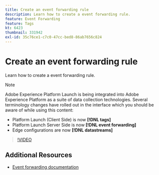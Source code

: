 ```yaml
---
title: Create an event forwarding rule
description: Learn how to create a event forwarding rule.
feature: Event Forwarding
feature: Tags
kt: 6423
thumbnail: 331942
exl-id: 35c76ce1-c7c0-47cc-bed8-86ab7656c824
---
```

# Create an event forwarding rule

Learn how to create a event forwarding rule.

>[!NOTE]
>
>Adobe Experience Platform Launch is being integrated into Adobe Experience Platform as a suite of data collection technologies. Several terminology changes have rolled out in the interface which you should be aware of while using this content:
>
> * Platform Launch (Client Side) is now **[!DNL tags]** 
> * Platform Launch Server Side is now **[!DNL event forwarding]** 
> * Edge configurations are now **[!DNL datastreams]**

>[!VIDEO](https://video.tv.adobe.com/v/331942?quality=12&learn=on)

## Additional Resources

* [Event forwarding documentation](https://experienceleague.adobe.com/docs/experience-platform/tags/event-forwarding/overview.html)